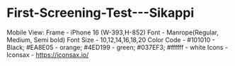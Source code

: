 # First-Screening-Test---Sikappi
Mobile View:
Frame - iPhone 16 (W-393,H-852)
Font - Manrope(Regular, Medium, Semi bold)
Font Size - 10,12,14,16,18,20
Color Code - #101010 - Black; #EA8E05 - orange; #4ED199 - green; #037EF3; #ffffff - white
Icons - Iconsax - https://iconsax.io/
